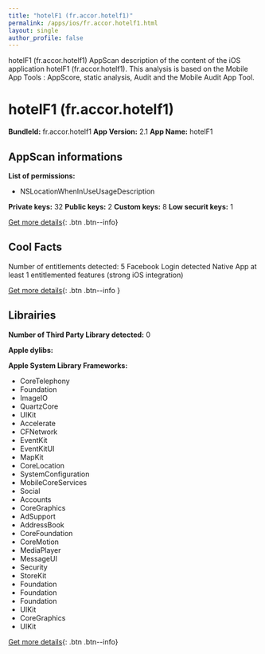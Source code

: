 ```yaml
---
title: "hotelF1 (fr.accor.hotelf1)"
permalink: /apps/ios/fr.accor.hotelf1.html
layout: single
author_profile: false
---
```

hotelF1 (fr.accor.hotelf1) AppScan description of the content of the iOS application hotelF1 (fr.accor.hotelf1). This analysis is based on the Mobile App Tools : AppScore, static analysis, Audit and the Mobile Audit App Tool.

# hotelF1 (fr.accor.hotelf1)

**BundleId:** fr.accor.hotelf1
**App Version:** 2.1
**App Name:** hotelF1


## AppScan informations 

**List of permissions:** 
- NSLocationWhenInUseUsageDescription
  
  
**Private keys:** 32
**Public keys:** 2
**Custom keys:** 8
**Low securit keys:** 1
  
[Get more details](/pricing.html){: .btn .btn--info}

## Cool Facts

Number of entitlements detected: 5
Facebook Login detected
Native App
at least 1 entitlemented features (strong iOS integration)
  
[Get more details](/pricing.html){: .btn .btn--info }

## Librairies 
**Number of Third Party Library detected:** 0


**Apple dylibs:**


**Apple System Library Frameworks:**
- CoreTelephony
- Foundation
- ImageIO
- QuartzCore
- UIKit
- Accelerate
- CFNetwork
- EventKit
- EventKitUI
- MapKit
- CoreLocation
- SystemConfiguration
- MobileCoreServices
- Social
- Accounts
- CoreGraphics
- AdSupport
- AddressBook
- CoreFoundation
- CoreMotion
- MediaPlayer
- MessageUI
- Security
- StoreKit
- Foundation
- Foundation
- Foundation
- UIKit
- CoreGraphics
- UIKit


  
[Get more details](/pricing.html){: .btn .btn--info}

